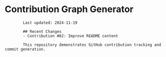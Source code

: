 # Contribution Graph Generator
            
            Last updated: 2024-11-19
            
            ## Recent Changes
            - Contribution #82: Improve README content
            
            This repository demonstrates GitHub contribution tracking and commit generation.
        